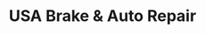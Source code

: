 ---
title: "USA Brake & Auto Repair"
url: /kennewick/usa-brake-and-auto-repair/
shop: car repair
---
